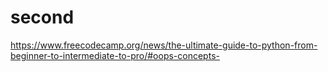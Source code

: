 # second
https://www.freecodecamp.org/news/the-ultimate-guide-to-python-from-beginner-to-intermediate-to-pro/#oops-concepts-

